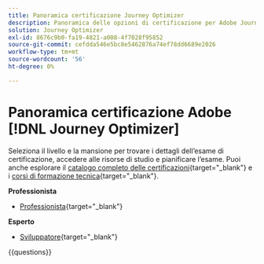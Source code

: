 ```yaml
---
title: Panoramica certificazione Journey Optimizer
description: Panoramica delle opzioni di certificazione per Adobe Journey Optimizer
solution: Journey Optimizer
exl-id: 8676c9b0-fa19-4821-a008-4f7028f95852
source-git-commit: cefdda546e5bc8e5462876a74ef78dd6689e2026
workflow-type: tm+mt
source-wordcount: '56'
ht-degree: 0%

---
```


# Panoramica certificazione Adobe [!DNL Journey Optimizer]

Seleziona il livello e la mansione per trovare i dettagli dell’esame di certificazione, accedere alle risorse di studio e pianificare l’esame. Puoi anche esplorare il [catalogo completo delle certificazioni](https://certification.adobe.com/certifications){target="_blank"} e i [corsi di formazione tecnica](https://certification.adobe.com/courses/?/courses){target="_blank"}.

**Professionista**

* [Professionista](https://certification.adobe.com/certification/journey-optimizer-business-practitioner-professional){target="_blank"}<!--AD0-E607-->

**Esperto**

* [Sviluppatore](https://certification.adobe.com/certification/journey-optimizer-developer-expert){target="_blank"} <!--AD0-E606-->

{{questions}}

